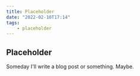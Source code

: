 ```yaml
---
title: Placeholder
date: "2022-02-10T17:14"
tags:
    - placeholder
---
```


## Placeholder

Someday I'll write a blog post or something. Maybe.